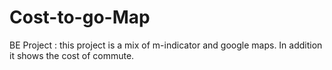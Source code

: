 # Cost-to-go-Map
BE Project : this project is a mix of m-indicator and google maps. In addition it shows the cost of commute.
